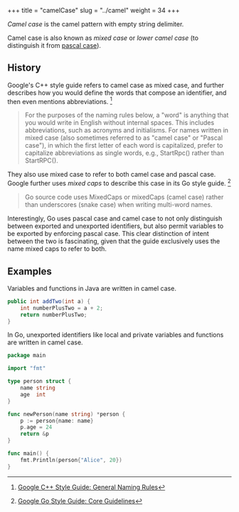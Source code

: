 +++
title = "camelCase"
slug = "../camel"
weight = 34
+++

_Camel case_ is the camel pattern with empty string delimiter.

Camel case is also known as _mixed case_ or _lower camel case_ (to distinguish it from [pascal case](../pascal)).

## History

Google's C++ style guide refers to camel case as mixed case, and further describes how you would define the words that compose an identifier, and then even mentions abbreviations. [^1]

> For the purposes of the naming rules below, a "word" is anything that you would write in English without internal spaces. This includes abbreviations, such as acronyms and initialisms. For names written in mixed case (also sometimes referred to as "camel case" or "Pascal case"), in which the first letter of each word is capitalized, prefer to capitalize abbreviations as single words, e.g., StartRpc() rather than StartRPC().

They also use mixed case to refer to both camel case and pascal case.  Google further uses _mixed caps_ to describe this case in its Go style guide. [^2]

> Go source code uses MixedCaps or mixedCaps (camel case) rather than underscores (snake case) when writing multi-word names.

Interestingly, Go uses pascal case and camel case to not only distinguish between exported and unexported identifiers, but also permit variables to be exported by enforcing pascal case.  This clear distinction of intent between the two is fascinating, given that the guide exclusively uses the name mixed caps to refer to both.

[^1]: [Google C++ Style Guide: General Naming Rules](https://google.github.io/styleguide/cppguide.html#General_Naming_Rules)
[^2]: [Google Go Style Guide: Core Guidelines](https://google.github.io/styleguide/go/guide#mixedcaps)

## Examples

Variables and functions in Java are written in camel case.

```java {filename="Java"}
public int addTwo(int a) {
    int numberPlusTwo = a + 2;
    return numberPlusTwo;
}
```

In Go, unexported identifiers like local and private variables and functions are written in camel case.
```go {filename="Go"}
package main

import "fmt"

type person struct {
    name string
    age  int
}

func newPerson(name string) *person {
    p := person{name: name}
    p.age = 24
    return &p
}

func main() {
    fmt.Println(person{"Alice", 20})
}
```

